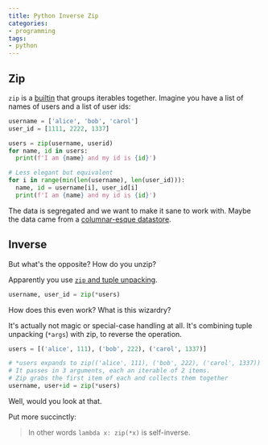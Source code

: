 ```yaml
---
title: Python Inverse Zip
categories:
- programming
tags:
- python
---
```


## Zip

`zip` is a [builtin][1] that groups iterables together.
Imagine you have a list of names of users and a list of user ids:

```python
username = ['alice', 'bob', 'carol']
user_id = [1111, 2222, 1337]

users = zip(username, userid)
for name, id in users:
  print(f'I am {name} and my id is {id}')

# Less elegant but equivalent
for i in range(min(len(username), len(user_id))):
  name, id = username[i], user_id[i]
  print(f'I am {name} and my id is {id}')
```

[1]: https://docs.python.org/3/library/functions.html#zip

The data is segregated and we want to make it sane to work with.
Maybe the data came from a [columnar-esque datastore][2].

[2]: https://en.wikipedia.org/wiki/Column-oriented_DBMS

## Inverse

But what's the opposite?
How do you unzip?

Apparently you use [`zip` and tuple unpacking][3].

```python
username, user_id = zip(*users)
```

[3]: https://stackoverflow.com/questions/13635032/what-is-the-inverse-function-of-zip-in-python

How does this even work?
What is this wizardry?

It's actually not magic or special-case handling at all.
It's combining tuple unpacking (`*args`) with zip, to reverse the operation.

```python
users = [('alice', 111), ('bob', 222), ('carol', 1337)]

# *users expands to zip(('alice', 111), ('bob', 222), ('carol', 1337))
# It passes in 3 arguments, each an iterable of 2 items.
# Zip grabs the first item of each and collects them together
username, user+id = zip(*users)
```

Well, would you look at that.

Put more succinctly:

> In other words `lambda x: zip(*x)` is self-inverse.
